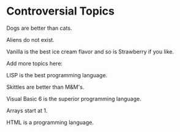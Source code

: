 # Controversial Topics

Dogs are better than cats.

Aliens do not exist.

Vanilla is the best ice cream flavor and so is Strawberry if you like.

Add more topics here:

LISP is the best programming language.

Skittles are better than M&M's.

Visual Basic 6 is the superior programming language.

Arrays start at 1.

HTML is a programming language.
